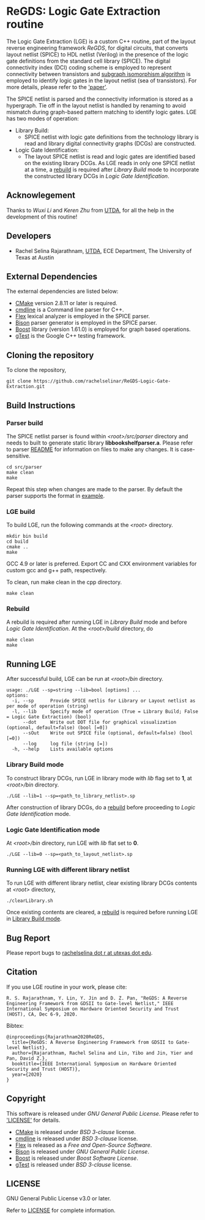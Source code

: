 # ReGDS: Logic Gate Extraction routine

The Logic Gate Extraction (LGE) is a custom C++ routine, part of the layout reverse engineering framework *ReGDS*, for digital circuits, that converts layout netlist (SPICE) to HDL netlist (Verilog) in the presence of the logic gate definitions from the standard cell library (SPICE).
The digital connectivity index (DCI) coding scheme is employed to represent connectivity between transistors and [subgraph isomorphism algorithm](https://ieeexplore.ieee.org/abstract/document/1323804) is employed to identify logic gates in the layout netlist (sea of transistors).
For more details, please refer to the ['paper'](#citation).

The SPICE netlist is parsed and the connectivity information is stored as a hypergraph.
Tie off in the layout netlist is handled by renaming to avoid mismatch during graph-based pattern matching to identify logic gates.
LGE has two modes of operation:
* Library Build:
    - SPICE netlist with logic gate definitions from the technology library is read and library digital connectivity graphs (DCGs) are constructed.
* Logic Gate Identification:
    - The layout SPICE netlist is read and logic gates are identified based on the existing library DCGs.
As LGE reads in only one SPICE netlist at a time, a [rebuild](#rebuild) is required after *Library Build* mode to incorporate the constructed library DCGs in *Logic Gate Identification*.

## Acknowlegement

Thanks to *Wuxi Li* and *Keren Zhu* from [UTDA](https://www.cerc.utexas.edu/utda), for all the help in the development of this routine!

## Developers

- Rachel Selina Rajarathnam, [UTDA](https://www.cerc.utexas.edu/utda), ECE Department, The University of Texas at Austin

## External Dependencies

The external dependencies are listed below:

* [CMake](https://cmake.org) version 2.8.11 or later is required. 
* [cmdline](https://github.com/tanakh/cmdline) is a Command line parser for C++.
* [Flex](http://flex.sourceforge.net) lexical analyzer is employed in the SPICE parser.
* [Bison](https://www.gnu.org/software/bison) parser generator is employed in the SPICE parser.
* [Boost](https://www.boost.org) library (version 1.61.0) is employed for graph based operations.
* [gTest](https://github.com/google/googletest) is the Google C++ testing framework.

## Cloning the repository

To clone the repository, 

```
git clone https://github.com/rachelselinar/ReGDS-Logic-Gate-Extraction.git
```

## Build Instructions

### Parser build

The SPICE netlist parser is found within *\<root\>/src/parser* directory and needs to built to generate static library **libbookshelfparser.a**.
Please refer to parser [README](./src/parser/README.md) for information on files to make any changes. It is case-sensitive.

```
cd src/parser
make clean
make
```

Repeat this step when changes are made to the parser. By default the parser supports the format in [example](./examples/lib.sp).

### LGE build

To build LGE, run the following commands at the *\<root\>* directory. 
```
mkdir bin build
cd build
cmake ..
make 
```
GCC 4.9 or later is preferred. 
Export CC and CXX environment variables for custom gcc and g++ path, respectively. 

To clean, run make clean in the cpp directory. 
```
make clean
```

### Rebuild

A rebuild is required after running LGE in *Library Build* mode and before *Logic Gate Identification*.
At the *\<root\>/build* directory, do
```
make clean
make
```

## Running LGE

After successful build, LGE can be run at *\<root\>/bin* directory.

```
usage: ./LGE --sp=string --lib=bool [options] ... 
options:
  -i, --sp      Provide SPICE netlis for Library or Layout netlist as per mode of operation (string)
  -l, --lib     Specify mode of operation (True = Library Build; False = Logic Gate Extraction) (bool)
      --dot     Write out DOT file for graphical visualization (optional, default=false) (bool [=0])
      --sOut    Write out SPICE file (optional, default=false) (bool [=0])
      --log     log file (string [=])
  -h, --help    Lists available options
```

### Library Build mode

To construct library DCGs, run LGE in library mode with *lib* flag set to **1**, at *\<root\>/bin* directory.

```
./LGE --lib=1 --sp=<path_to_library_netlist>.sp
```

After construction of library DCGs, do a [rebuild](#rebuild) before proceeding to *Logic Gate Identification* mode.

### Logic Gate Identification mode

At *\<root\>/bin* directory, run LGE with *lib* flat set to **0**.

```
./LGE --lib=0 --sp=<path_to_layout_netlist>.sp
```

### Running LGE with different library netlist

To run LGE with different library netlist, clear existing library DCGs contents at *\<root\>* directory,

```
./clearLibrary.sh
```

Once existing contents are cleared, a [rebuild](#rebuild) is required before running LGE in [Library Build mode](#library-build-mode).

## Bug Report

Please report bugs to [rachelselina dot r at utexas dot edu](mailto:rachelselina.r@utexas.edu).

## Citation

If you use LGE routine in your work, please cite: 

```
R. S. Rajarathnam, Y. Lin, Y. Jin and D. Z. Pan, "ReGDS: A Reverse Engineering Framework from GDSII to Gate-level Netlist," IEEE International Symposium on Hardware Oriented Security and Trust (HOST), CA, Dec 6-9, 2020.
```

Bibtex:
```
@inproceedings{Rajarathnam2020ReGDS,
  title={ReGDS: A Reverse Engineering Framework from GDSII to Gate-level Netlist},
  author={Rajarathnam, Rachel Selina and Lin, Yibo and Jin, Yier and Pan, David Z.},
  booktitle={IEEE International Symposium on Hardware Oriented Security and Trust (HOST)},
  year={2020}
}
```

## Copyright

This software is released under *GNU General Public License*. Please refer to ['LICENSE'](#license) for details.

- [CMake](https://cmake.org) is released under *BSD 3-clause* license.
- [cmdline](https://github.com/tanakh/cmdline) is released under *BSD 3-clause* license.
- [Flex](http://flex.sourceforge.net) is released as a *Free and Open-Source Software*.
- [Bison](https://www.gnu.org/software/bison) is released under *GNU General Public License*.
- [Boost](https://www.boost.org) is released under *Boost Software License*.
- [gTest](https://github.com/google/googletest) is released under *BSD 3-clause* license.

## LICENSE

GNU General Public License v3.0 or later.

Refer to [LICENSE](./LICENSE) for complete information.

